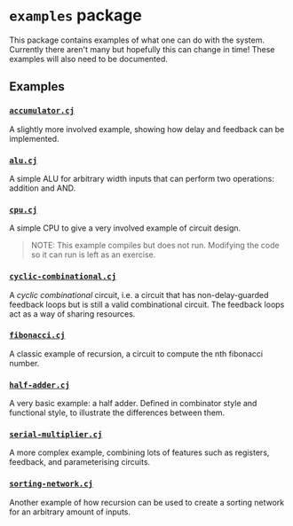 # `examples` package

This package contains examples of what one can do with the system.
Currently there aren't many but hopefully this can change in time!
These examples will also need to be documented.

## Examples

### [`accumulator.cj`](accumulator.cj)

A slightly more involved example, showing how delay and feedback can be implemented.

### [`alu.cj`](alu.cj)

A simple ALU for arbitrary width inputs that can perform two operations: addition and AND.

### [`cpu.cj`](cpu.cj)

A simple CPU to give a very involved example of circuit design.

> NOTE: This example compiles but does not run.
> Modifying the code so it can run is left as an exercise.

### [`cyclic-combinational.cj`](cyclic-combinational.cj)

A *cyclic combinational* circuit, i.e. a circuit that has non-delay-guarded feedback loops but is still a valid combinational circuit.
The feedback loops act as a way of sharing resources.

### [`fibonacci.cj`](fibonacci.cj)

A classic example of recursion, a circuit to compute the nth fibonacci number.

### [`half-adder.cj`](half-adder.cj)

A very basic example: a half adder.
Defined in combinator style and functional style, to illustrate the differences between them.

### [`serial-multiplier.cj`](serial-multiplier.cj)

A more complex example, combining lots of features such as registers, feedback, and parameterising circuits.

### [`sorting-network.cj`](sorting-network.cj)

Another example of how recursion can be used to create a sorting network for an arbitrary amount of inputs.
